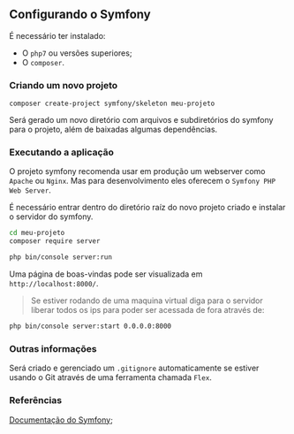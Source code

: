 ## Configurando o Symfony
  
É necessário ter instalado:  
  
* O `php7` ou versões superiores;  
* O `composer`.  
  
### Criando um novo projeto
  
`composer create-project symfony/skeleton meu-projeto`  
  
Será gerado um novo diretório com arquivos e subdiretórios do symfony para o projeto, além de baixadas algumas dependências.  
  
### Executando a aplicação
  
O projeto symfony recomenda usar em produção um webserver como `Apache` ou `Nginx`. Mas para desenvolvimento eles oferecem o `Symfony PHP Web Server`.  
  
É necessário entrar dentro do diretório raíz do novo projeto criado e instalar o servidor do symfony.  
  
```sh
cd meu-projeto
composer require server

php bin/console server:run
```
  
Uma página de boas-vindas pode ser visualizada em `http://localhost:8000/`.  
  
> Se estiver rodando de uma maquina virtual diga para o servidor liberar todos os ips para poder ser acessada de fora através de:  

```sh
php bin/console server:start 0.0.0.0:8000
```  
  
### Outras informações

Será criado e gerenciado um `.gitignore`  automaticamente se estiver usando o Git através de uma ferramenta chamada `Flex`.    
  
### Referências
  
[Documentação do Symfony](https://symfony.com/doc/current/setup.html);  
